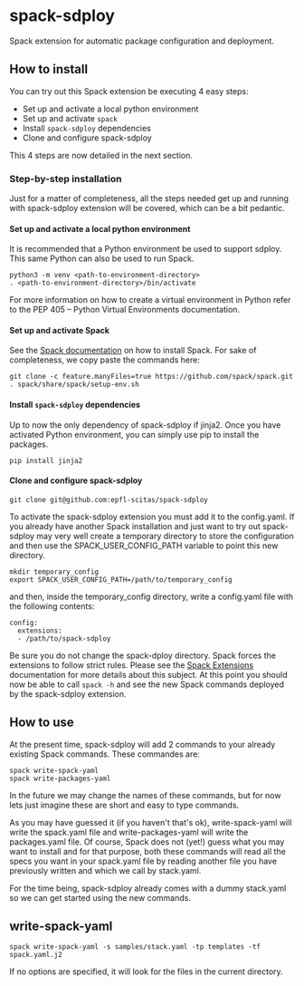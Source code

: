 # spack-sdploy

Spack extension for automatic package configuration and deployment.

## How to install

You can try out this Spack extension be executing 4 easy steps:

+ Set up and activate a local python environment
+ Set up and activate `spack`
+ Install `spack-sdploy` dependencies
+ Clone and configure spack-sdploy

This 4 steps are now detailed in the next section.

### Step-by-step installation

Just for a matter of completeness, all the steps needed get up and running with
spack-sdploy extension will be covered, which can be a bit pedantic.

#### Set up and activate a local python environment

It is recommended that a Python environment be used to support sdploy. This same
Python can also be used to run Spack.

    python3 -m venv <path-to-environment-directory>
    . <path-to-environment-directory>/bin/activate
    
For more information on how to create a virtual environment in Python refer to
the PEP 405 – Python Virtual Environments documentation.

#### Set up and activate Spack

See the
[Spack documentation](https://spack.readthedocs.io/en/latest/getting_started.html#installation)
on how to install Spack. For sake of completeness, we copy paste the commands here:

    git clone -c feature.manyFiles=true https://github.com/spack/spack.git
    . spack/share/spack/setup-env.sh

#### Install `spack-sdploy` dependencies

Up to now the only dependency of spack-sdploy if jinja2. Once you have activated
Python environment, you can simply use pip to install the packages.

    pip install jinja2

#### Clone and configure spack-sdploy

    git clone git@github.com:epfl-scitas/spack-sdploy

To activate the spack-sdploy extension you must add it to the config.yaml. If
you already have another Spack installation and just want to try out
spack-sdploy may very well create a temporary directory to store the
configuration and then use the SPACK_USER_CONFIG_PATH variable to point this new
directory.

    mkdir temporary_config
    export SPACK_USER_CONFIG_PATH=/path/to/temporary_config

and then, inside the temporary_config directory, write a config.yaml file with
the following contents:

    config:
      extensions:
      - /path/to/spack-sdploy
      
Be sure you do not change the spack-dploy directory. Spack forces the extensions
to follow strict rules. Please see the
[Spack Extensions](https://spack.readthedocs.io/en/latest/extensions.html)
documentation for more details about this subject. At this point you should now
be able to call `spack -h` and see the new Spack commands deployed by the
spack-sdploy extension.

## How to use

At the present time, spack-sdploy will add 2 commands to your already existing
Spack commands. These commandes are:

    spack write-spack-yaml
    spack write-packages-yaml

In the future we may change the names of these commands, but for now lets just
imagine these are short and easy to type commands.

As you may have guessed it (if you haven't that's ok), write-spack-yaml will
write the spack.yaml file and write-packages-yaml will write the packages.yaml
file. Of course, Spack does not (yet!) guess what you may want to install and
for that purpose, both these commands will read all the specs you want in your
spack.yaml file by reading another file you have previously written and which
we call by stack.yaml.

For the time being, spack-sdploy already comes with a dummy stack.yaml so we can
get started using the new commands.

## write-spack-yaml

```
spack write-spack-yaml -s samples/stack.yaml -tp templates -tf spack.yaml.j2
```
If no options are specified, it will look for the files in the current directory.

